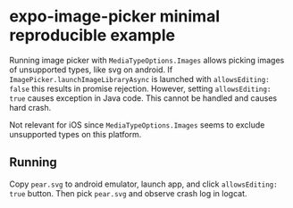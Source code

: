 # expo-image-picker minimal reproducible example

Running image picker with `MediaTypeOptions.Images` allows picking images of unsupported types, like svg on android.
If `ImagePicker.launchImageLibraryAsync` is launched with `allowsEditing: false` this results in promise rejection.
However, setting `allowsEditing: true` causes exception in Java code. This cannot be handled and causes hard crash.

Not relevant for iOS since `MediaTypeOptions.Images` seems to exclude unsupported types on this platform.

## Running

Copy `pear.svg` to android emulator, launch app, and click `allowsEditing: true` button.
Then pick `pear.svg` and observe crash log in logcat.
